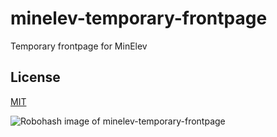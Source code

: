 # minelev-temporary-frontpage

Temporary frontpage for MinElev

## License

[MIT](LICENSE)

![Robohash image of minelev-temporary-frontpage](https://robots.kebabstudios.party/minelev-logs.png "Robohash image of minelev-temporary-frontpage")